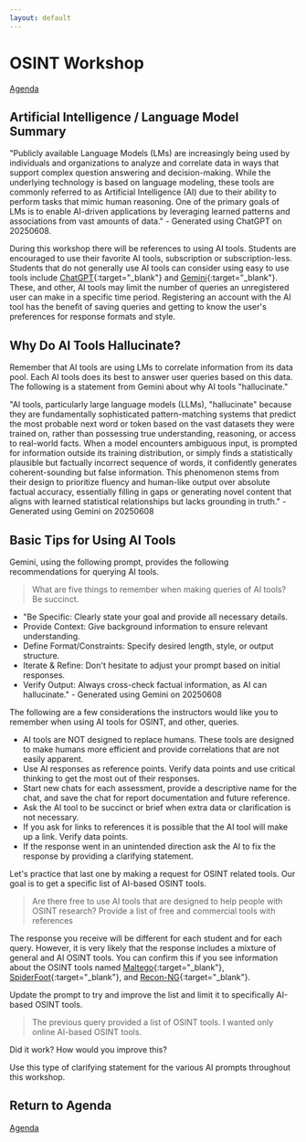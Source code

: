 ```yaml
---
layout: default
---
```


# OSINT Workshop
[Agenda](./index.md)

## Artificial Intelligence / Language Model Summary

"Publicly available Language Models (LMs) are increasingly being used by individuals and organizations to analyze and correlate data in ways that support complex question answering and decision-making. While the underlying technology is based on language modeling, these tools are commonly referred to as Artificial Intelligence (AI) due to their ability to perform tasks that mimic human reasoning. One of the primary goals of LMs is to enable AI-driven applications by leveraging learned patterns and associations from vast amounts of data." - Generated using ChatGPT on 20250608.

During this workshop there will be references to using AI tools. Students are encouraged to use their favorite AI tools, subscription or subscription-less. Students that do not generally use AI tools can consider using easy to use tools include [ChatGPT](https://chatgpt.com/){:target="_blank"} and [Gemini](https://gemini.google.com/app){:target="_blank"}. These, and other, AI tools may limit the number of queries an unregistered user can make in a specific time period. Registering an account with the AI tool has the benefit of saving queries and getting to know the user's preferences for response formats and style. 

## Why Do AI Tools Hallucinate?

Remember that AI tools are using LMs to correlate information from its data pool. Each AI tools does its best to answer user queries based on this data. The following is a statement from Gemini about why AI tools "hallucinate."

"AI tools, particularly large language models (LLMs), "hallucinate" because they are fundamentally sophisticated pattern-matching systems that predict the most probable next word or token based on the vast datasets they were trained on, rather than possessing true understanding, reasoning, or access to real-world facts. When a model encounters ambiguous input, is prompted for information outside its training distribution, or simply finds a statistically plausible but factually incorrect sequence of words, it confidently generates coherent-sounding but false information. This phenomenon stems from their design to prioritize fluency and human-like output over absolute factual accuracy, essentially filling in gaps or generating novel content that aligns with learned statistical relationships but lacks grounding in truth." - Generated using Gemini on 20250608

## Basic Tips for Using AI Tools

Gemini, using the following prompt, provides the following recommendations for querying AI tools.

> What are five things to remember when making queries of AI tools? Be succinct.

* "Be Specific: Clearly state your goal and provide all necessary details.
* Provide Context: Give background information to ensure relevant understanding.
* Define Format/Constraints: Specify desired length, style, or output structure.
* Iterate & Refine: Don't hesitate to adjust your prompt based on initial responses.
* Verify Output: Always cross-check factual information, as AI can hallucinate." - Generated using Gemini on 20250608

The following are a few considerations the instructors would like you to remember when using AI tools for OSINT, and other, queries.

* AI tools are NOT designed to replace humans. These tools are designed to make humans more efficient and provide correlations that are not easily apparent. 
* Use AI responses as reference points. Verify data points and use critical thinking to get the most out of their responses.
* Start new chats for each assessment, provide a descriptive name for the chat, and save the chat for report documentation and future reference.
* Ask the AI tool to be succinct or brief when extra data or clarification is not necessary.
* If you ask for links to references it is possible that the AI tool will make up a link. Verify data points.
* If the response went in an unintended direction ask the AI to fix the response by providing a clarifying statement.

Let's practice that last one by making a request for OSINT related tools. Our goal is to get a specific list of AI-based OSINT tools.

> Are there free to use AI tools that are designed to help people with OSINT research? Provide a list of free and commercial tools with references

The response you receive will be different for each student and for each query. However, it is very likely that the response includes a mixture of general and AI OSINT tools. You can confirm this if you see information about the OSINT tools named [Maltego](https://www.maltego.com/){:target="_blank"}, [SpiderFoot](https://github.com/smicallef/spiderfoot){:target="_blank"}, and [Recon-NG](https://github.com/lanmaster53/recon-ng){:target="_blank"}.

Update the prompt to try and improve the list and limit it to specifically AI-based OSINT tools. 

> The previous query provided a list of OSINT tools. I wanted only online AI-based OSINT tools.

Did it work? How would you improve this?

Use this type of clarifying statement for the various AI prompts throughout this workshop.

## Return to Agenda
[Agenda](./index.md)